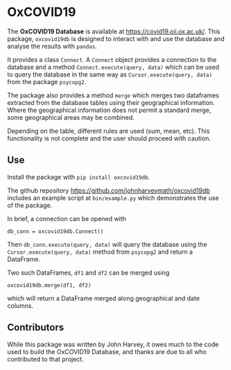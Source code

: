 OxCOVID19
===========

The **OxCOVID19 Database** is available at <https://covid19.oii.ox.ac.uk/>. 
This package, `oxcovid19db` is designed to interact with and use the database 
and analyse the results with `pandas`.

It provides a class `Connect`. A `Connect` object provides a connection
to the database and a method 
`Connect.execute(query, data)` which can be used to query the database in the 
same way as `Cursor.execute(query, data)` from the package `psycopg2`.  

The package also provides a method `merge` which merges two dataframes extracted
from the database tables using their geographical information. Where the
geographical information does not permit a standard merge, some geographical
areas may be combined.

Depending on the table, different rules are used (sum, mean, etc).
This functionality is not complete and the user should proceed with caution.

Use
------------

Install the package with `pip install oxcovid19db`.

The github repository https://github.com/johnharveymath/oxcovid19db includes
an example script at `bin/example.py` which demonstrates the use of the package.

In brief, a connection can be opened with 

`db_conn = oxcovid19db.Connect()`

Then `db_conn.execute(query, data)` will query the database 
using the `Cursor.execute(query, data)` method from `psycopg2`
and return a DataFrame.

Two such DataFrames, `df1` and `df2` can be merged using

`oxcovid19db.merge(df1, df2)`

which will return a DataFrame merged along geographical and date columns.

Contributors
------------

While this package was written by John Harvey, it owes much to the code used to
build the OxCOVID19 Database, and thanks are due to all who contributed to that project.
